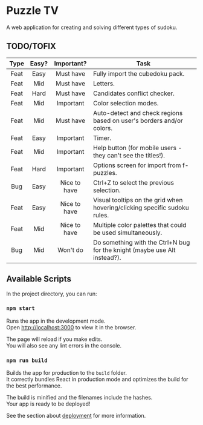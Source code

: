 # Puzzle TV

A web application for creating and solving different types of sudoku.

## TODO/TOFIX
| Type | Easy? |  Important?  | Task                                                                      |
|:----:|:-----:|:------------:|---------------------------------------------------------------------------|
| Feat | Easy  |  Must have   | Fully import the cubedoku pack.                                           |
| Feat |  Mid  |  Must have   | Letters.                                                                  |
| Feat | Hard  |  Must have   | Candidates conflict checker.                                              |
| Feat |  Mid  |  Important   | Color selection modes.                                                    |
| Feat |  Mid  |  Must have   | Auto-detect and check regions based on user's borders and/or colors.      |
| Feat | Easy  |  Important   | Timer.                                                                    |
| Feat |  Mid  |  Important   | Help button (for mobile users - they can't see the titles!).              |
| Feat | Hard  |  Important   | Options screen for import from f-puzzles.                                 |
| Bug  | Easy  | Nice to have | Ctrl+Z to select the previous selection.                                  |
| Feat | Easy  | Nice to have | Visual tooltips on the grid when hovering/clicking specific sudoku rules. |
| Feat |  Mid  | Nice to have | Multiple color palettes that could be used simultaneously.                |
| Bug  |  Mid  |   Won't do   | Do something with the Ctrl+N bug for the knight (maybe use Alt instead?). |

## Available Scripts

In the project directory, you can run:

### `npm start`

Runs the app in the development mode.\
Open [http://localhost:3000](http://localhost:3000) to view it in the browser.

The page will reload if you make edits.\
You will also see any lint errors in the console.

### `npm run build`

Builds the app for production to the `build` folder.\
It correctly bundles React in production mode and optimizes the build for the best performance.

The build is minified and the filenames include the hashes.\
Your app is ready to be deployed!

See the section about [deployment](https://facebook.github.io/create-react-app/docs/deployment) for more information.
